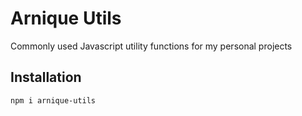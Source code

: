 # Arnique Utils
Commonly used Javascript utility functions for my personal projects

## Installation

```
npm i arnique-utils
```
